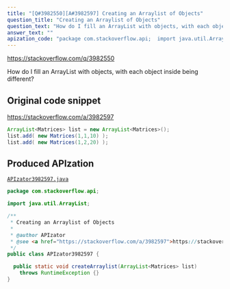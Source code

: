 ```yaml
---
title: "[Q#3982550][A#3982597] Creating an Arraylist of Objects"
question_title: "Creating an Arraylist of Objects"
question_text: "How do I fill an ArrayList with objects, with each object inside being different?"
answer_text: ""
apization_code: "package com.stackoverflow.api;  import java.util.ArrayList;  /**  * Creating an Arraylist of Objects  *  * @author APIzator  * @see <a href=\"https://stackoverflow.com/a/3982597\">https://stackoverflow.com/a/3982597</a>  */ public class APIzator3982597 {    public static void createArraylist(ArrayList<Matrices> list)     throws RuntimeException {} }"
---
```


https://stackoverflow.com/q/3982550

How do I fill an ArrayList with objects, with each object inside being different?



## Original code snippet

https://stackoverflow.com/a/3982597



```java
ArrayList<Matrices> list = new ArrayList<Matrices>();
list.add( new Matrices(1,1,10) );
list.add( new Matrices(1,2,20) );
```

## Produced APIzation

[`APIzator3982597.java`](https://github.com/pasqualesalza/apization-temp-data/raw/master/apizations/java/APIzator3982597.java)

```java
package com.stackoverflow.api;

import java.util.ArrayList;

/**
 * Creating an Arraylist of Objects
 *
 * @author APIzator
 * @see <a href="https://stackoverflow.com/a/3982597">https://stackoverflow.com/a/3982597</a>
 */
public class APIzator3982597 {

  public static void createArraylist(ArrayList<Matrices> list)
    throws RuntimeException {}
}

```